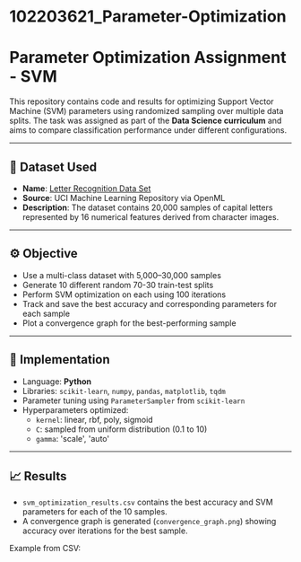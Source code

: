 # 102203621_Parameter-Optimization
# Parameter Optimization Assignment - SVM

This repository contains code and results for optimizing Support Vector Machine (SVM) parameters using randomized sampling over multiple data splits. The task was assigned as part of the **Data Science curriculum** and aims to compare classification performance under different configurations.

---

## 📌 Dataset Used

- **Name**: [Letter Recognition Data Set](https://www.openml.org/d/6)
- **Source**: UCI Machine Learning Repository via OpenML
- **Description**: The dataset contains 20,000 samples of capital letters represented by 16 numerical features derived from character images.

---

## ⚙️ Objective

- Use a multi-class dataset with 5,000–30,000 samples
- Generate 10 different random 70-30 train-test splits
- Perform SVM optimization on each using 100 iterations
- Track and save the best accuracy and corresponding parameters for each sample
- Plot a convergence graph for the best-performing sample

---

## 🧪 Implementation

- Language: **Python**
- Libraries: `scikit-learn`, `numpy`, `pandas`, `matplotlib`, `tqdm`
- Parameter tuning using `ParameterSampler` from `scikit-learn`
- Hyperparameters optimized:
  - `kernel`: linear, rbf, poly, sigmoid
  - `C`: sampled from uniform distribution (0.1 to 10)
  - `gamma`: 'scale', 'auto'

---

## 📈 Results

- `svm_optimization_results.csv` contains the best accuracy and SVM parameters for each of the 10 samples.
- A convergence graph is generated (`convergence_graph.png`) showing accuracy over iterations for the best sample.

Example from CSV:
